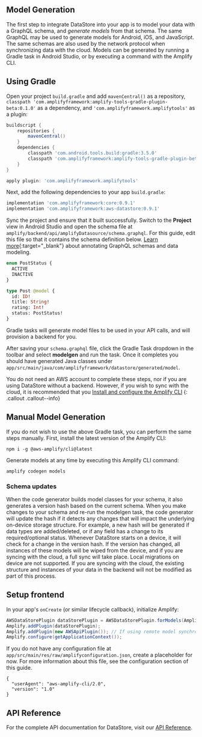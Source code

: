 ## Model Generation

The first step to integrate DataStore into your app is to model your data with a GraphQL schema, and *generate models* from that schema. The same GraphQL may be used to generate models for Android, iOS, and JavaScript. The same schemas are also used by the network protocol when synchronizing data with the cloud. Models can be generated by running a Gradle task in Android Studio, or by executing a command with the Amplify CLI.

## Using Gradle

Open your project `build.gradle` and add `mavenCentral()` as a repository, `classpath 'com.amplifyframework:amplify-tools-gradle-plugin-beta:0.1.0'` as a dependency, and `'com.amplifyframework.amplifytools'` as a plugin:


```groovy
buildscript {
    repositories {
        mavenCentral()
    }
    dependencies {
        classpath 'com.android.tools.build:gradle:3.5.0'
        classpath 'com.amplifyframework:amplify-tools-gradle-plugin-beta:0.1.0'
    }
}

apply plugin: 'com.amplifyframework.amplifytools'
```

Next, add the following dependencies to your app `build.gradle`:

```groovy
implementation 'com.amplifyframework:core:0.9.1'
implementation 'com.amplifyframework:aws-datastore:0.9.1'
```

Sync the project and ensure that it built successfully. Switch to the **Project** view in Android Studio and open the schema file at `amplify/backend/api/amplifyDatasource/schema.graphql`. For this guide, edit this file so that it contains the schema definition below. [Learn more](https://aws-amplify.github.io/docs/cli-toolchain/graphql){:target="_blank"} about annotating GraphQL schemas and data modeling.

```graphql
enum PostStatus {
  ACTIVE
  INACTIVE
}

type Post @model {
  id: ID!
  title: String!
  rating: Int!
  status: PostStatus!
}
```

Gradle tasks will generate model files to be used in your API calls, and will provision a backend for you.

After saving your `schema.graphql` file, click the Gradle Task dropdown in the toolbar and select **modelgen** and run the task. Once it completes you should have generated Java classes under `app/src/main/java/com/amplifyframework/datastore/generated/model`.

You do not need an AWS account to complete these steps, nor if you are using DataStore without a backend. However, if you wish to sync with the cloud, it is recommended that you [Install and configure the Amplify CLI](..)
{: .callout .callout--info}

## Manual Model Generation

If you do not wish to use the above Gradle task, you can perform the same steps manually. First, install the latest version of the Amplify CLI:

```
npm i -g @aws-amplify/cli@latest
```

Generate models at any time by executing this Amplify CLI command:

```
amplify codegen models
```

### Schema updates

When the code generator builds model classes for your schema, it also generates a version hash based on the current schema. When you make changes to your schema and re-run the modelgen task, the code generator will update the hash if it detects any changes that will impact the underlying on-device storage structure. For example, a new hash will be generated if data types are added/deleted, or if any field has a change to its required/optional status. Whenever DataStore starts on a device, it will check for a change in the version hash. If the version has changed, all instances of these models will be wiped from the device, and if you are syncing with the cloud, a full sync will take place. Local migrations on device are not supported. If you are syncing with the cloud, the existing structure and instances of your data in the backend will not be modified as part of this process.

## Setup frontend

In your app's `onCreate` (or similar lifecycle callback), initialize Amplify:

```java
AWSDataStorePlugin dataStorePlugin = AWSDataStorePlugin.forModels(AmplifyModelProvider.getInstance());
Amplify.addPlugin(dataStorePlugin);
Amplify.addPlugin(new AWSApiPlugin()); // If using remote model synchronization
Amplify.configure(getApplicationContext());
```

If you do not have any configuration file at `app/src/main/res/raw/amplifyconfiguration.json`, create a placeholder for now. For more information about this file, see the configuration section of this guide.

```
{
  "userAgent": "aws-amplify-cli/2.0",
  "version": "1.0"
}
```

## API Reference   

For the complete API documentation for DataStore, visit our [API Reference](https://aws-amplify.github.io/docs/android/start).